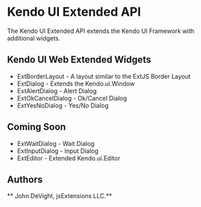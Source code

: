 # Kendo UI Extended API

The Kendo UI Extended API extends the Kendo UI Framework with additional widgets.

## Kendo UI Web Extended Widgets

+ ExtBorderLayout - A layout similar to the ExtJS Border Layout
+ ExtDialog - Extends the Kendo.ui.Window
+ ExtAlertDialog - Alert Dialog
+ ExtOkCancelDialog - Ok/Cancel Dialog
+ ExtYesNoDialog - Yes/No Dialog

## Coming Soon

+ ExtWaitDialog - Wait Dialog
+ ExtInputDialog - Input Dialog
+ ExtEditor - Extended Kendo.ui.Editor

## Authors

** John DeVight, jsExtensions LLC.**
